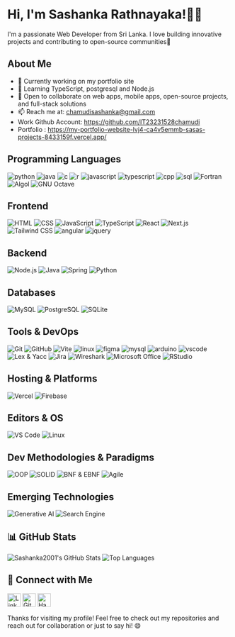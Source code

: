   # Hi, I'm Sashanka Rathnayaka!👩🏻
 
I'm a passionate Web Developer from Sri Lanka. I love building innovative projects and contributing to open-source communities🚀

## About Me 
- 🔭 Currently working on my portfolio site 
- 🌱 Learning TypeScript, postgresql and Node.js
- 👯 Open to collaborate on web apps, mobile apps, open-source projects, and full-stack solutions
- 📫 Reach me at: chamudisashanka@gmail.com
- Work Github Account: https://github.com/IT23231528chamudi
- Portfolio :   https://my-portfolio-website-lvj4-ca4v5emmb-sasas-projects-8433159f.vercel.app/

 
## Programming Languages
![python](https://skillicons.dev/icons?i=python)
![java](https://skillicons.dev/icons?i=java)
![c](https://skillicons.dev/icons?i=c)
![r](https://skillicons.dev/icons?i=r)
![javascript](https://skillicons.dev/icons?i=javascript)
![typescript](https://skillicons.dev/icons?i=ts)
![cpp](https://skillicons.dev/icons?i=cpp)
![sql](https://skillicons.dev/icons?i=mysql)
![Fortran](https://img.shields.io/badge/Fortran-734F96?style=for-the-badge&logo=fortran&logoColor=white)
![Algol](https://img.shields.io/badge/Algol-004880?style=for-the-badge)
![GNU Octave](https://img.shields.io/badge/GNU%20Octave-0790C0?style=for-the-badge&logo=gnu&logoColor=white)


## Frontend
![HTML](https://skillicons.dev/icons?i=html)
![CSS](https://skillicons.dev/icons?i=css)
![JavaScript](https://skillicons.dev/icons?i=js)
![TypeScript](https://skillicons.dev/icons?i=ts)
![React](https://skillicons.dev/icons?i=react)
![Next.js](https://skillicons.dev/icons?i=nextjs)
![Tailwind CSS](https://skillicons.dev/icons?i=tailwind)
![angular](https://skillicons.dev/icons?i=angular)
![jquery](https://skillicons.dev/icons?i=jquery)

## Backend
![Node.js](https://skillicons.dev/icons?i=nodejs)
![Java](https://skillicons.dev/icons?i=java)
![Spring](https://skillicons.dev/icons?i=spring)
![Python](https://skillicons.dev/icons?i=python)

## Databases
![MySQL](https://skillicons.dev/icons?i=mysql)
![PostgreSQL](https://skillicons.dev/icons?i=postgres)
![SQLite](https://skillicons.dev/icons?i=sqlite)

## Tools & DevOps
![Git](https://skillicons.dev/icons?i=git)
![GitHub](https://skillicons.dev/icons?i=github)
![Vite](https://skillicons.dev/icons?i=vite)
![linux](https://skillicons.dev/icons?i=linux)
![figma](https://skillicons.dev/icons?i=figma)
![mysql](https://skillicons.dev/icons?i=mysql)
![arduino](https://skillicons.dev/icons?i=arduino)
![vscode](https://skillicons.dev/icons?i=vscode)
![Lex & Yacc](https://img.shields.io/badge/Lex%20%26%20Yacc-00599C?style=flat-square&logo=c&logoColor=white)
![Jira](https://img.shields.io/badge/Jira-0052CC?style=flat-square&logo=jira&logoColor=white)
![Wireshark](https://img.shields.io/badge/Wireshark-1679A7?style=flat-square&logo=wireshark&logoColor=white)
![Microsoft Office](https://img.shields.io/badge/Microsoft%20Office-D83B01?style=flat-square&logo=microsoftoffice&logoColor=white)
![RStudio](https://img.shields.io/badge/RStudio-75AADB?style=flat-square&logo=rstudio&logoColor=white)

## Hosting & Platforms
![Vercel](https://skillicons.dev/icons?i=vercel)
![Firebase](https://skillicons.dev/icons?i=firebase)

## Editors & OS
![VS Code](https://skillicons.dev/icons?i=vscode)
![Linux](https://skillicons.dev/icons?i=linux)

## Dev Methodologies & Paradigms
![OOP](https://img.shields.io/badge/OOP-Principle-7E57C2?style=flat-square)
![SOLID](https://img.shields.io/badge/SOLID%20Principles-Design-0288D1?style=flat-square)
![BNF & EBNF](https://img.shields.io/badge/BNF%20%26%20EBNF-Formal%20Grammar-43A047?style=flat-square)
![Agile](https://img.shields.io/badge/Agile-Methodology-F57C00?style=flat-square)

## Emerging Technologies
![Generative AI](https://img.shields.io/badge/Generative%20AI-🤖-blue?style=flat-square)
![Search Engine](https://img.shields.io/badge/Search%20Engine-🔍-orange?style=flat-square)


## 📊 GitHub Stats
![Sashanka2001's GitHub Stats](https://github-readme-stats.vercel.app/api?username=Sashanka2001&theme=radical&show_icons=true&hide_border=true&count_private=true)
![Top Languages](https://github-readme-stats.vercel.app/api/top-langs/?username=Sashanka2001&theme=radical&layout=compact)

## 📱 Connect with Me
[<img src="https://cdn.jsdelivr.net/gh/devicons/devicon/icons/linkedin/linkedin-original.svg" height="30" alt="LinkedIn"/>](https://www.linkedin.com/in/sashanka-rathnayaka-5761ab267/)
[<img src="https://cdn.jsdelivr.net/gh/devicons/devicon/icons/github/github-original.svg" height="30" alt="GitHub"/>](https://github.com/IT23231528chamudi)
[<img src="https://cdn.worldvectorlogo.com/logos/hackerrank.svg" height="30" alt="HackerRank"/>](https://www.hackerrank.com/profile/chamudisashanka1)

Thanks for visiting my profile! Feel free to check out my repositories and reach out for collaboration or just to say hi! 😄
